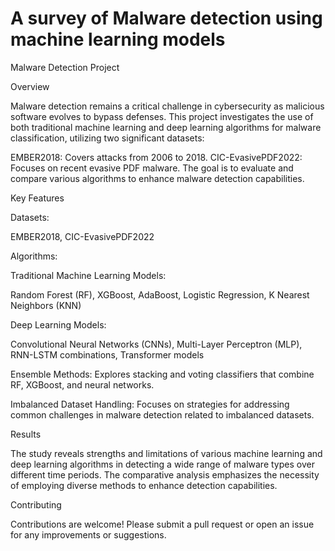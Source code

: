 # A survey of Malware detection using machine learning models

Malware Detection Project

Overview

Malware detection remains a critical challenge in cybersecurity as malicious software evolves to bypass defenses. This project investigates the use of both traditional machine learning and deep learning algorithms for malware classification, utilizing two significant datasets:

EMBER2018: Covers attacks from 2006 to 2018.
CIC-EvasivePDF2022: Focuses on recent evasive PDF malware.
The goal is to evaluate and compare various algorithms to enhance malware detection capabilities.

Key Features

Datasets:

EMBER2018,
CIC-EvasivePDF2022

Algorithms:

Traditional Machine Learning Models:

Random Forest (RF),
XGBoost,
AdaBoost,
Logistic Regression,
K Nearest Neighbors (KNN)

Deep Learning Models:

Convolutional Neural Networks (CNNs),
Multi-Layer Perceptron (MLP),
RNN-LSTM combinations,
Transformer models

Ensemble Methods: Explores stacking and voting classifiers that combine RF, XGBoost, and neural networks.

Imbalanced Dataset Handling: Focuses on strategies for addressing common challenges in malware detection related to imbalanced datasets.

Results

The study reveals strengths and limitations of various machine learning and deep learning algorithms in detecting a wide range of malware types over different time periods. The comparative analysis emphasizes the necessity of employing diverse methods to enhance detection capabilities.

Contributing

Contributions are welcome! Please submit a pull request or open an issue for any improvements or suggestions.
